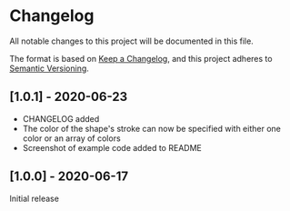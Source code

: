 # Changelog

All notable changes to this project will be documented in this file.

The format is based on [Keep a Changelog](https://keepachangelog.com/en/1.0.0/),
and this project adheres to [Semantic Versioning](https://semver.org/spec/v2.0.0.html).

## [1.0.1] - 2020-06-23

- CHANGELOG added
- The color of the shape's stroke can now be specified with either one color or an array of colors
- Screenshot of example code added to README

## [1.0.0] - 2020-06-17

Initial release
